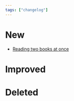 ```yaml
---
tags: ["changelog"]
---
```

# New
- [Reading two books at once](Reading%20two%20books%20at%20once.md)

# Improved

# Deleted
